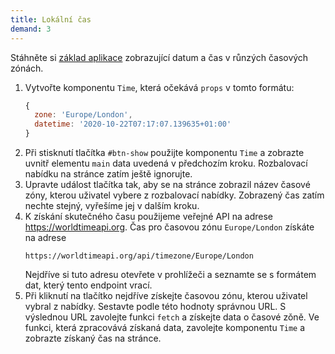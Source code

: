 ```yaml
---
title: Lokální čas
demand: 3
---
```


Stáhněte si [základ aplikace](assets/svetovy-cas-zadani.zip) zobrazující datum a čas v růnzých časových zónách.

1. Vytvořte komponentu `Time`, která očekává `props` v tomto formátu:
   ```js
   {
     zone: 'Europe/London',
     datetime: '2020-10-22T07:17:07.139635+01:00'
   }
   ```
1. Při stisknutí tlačítka `#btn-show` použijte komponentu `Time` a zobrazte uvnitř elementu `main` data uvedená v předchozím kroku. Rozbalovací nabídku na stránce zatím ještě ignorujte.
1. Upravte událost tlačítka tak, aby se na stránce zobrazil název časové zóny, kterou uživatel vybere z rozbalovací nabídky. Zobrazený čas zatím nechte stejný, vyřešíme jej v dalším kroku.
1. K získání skutečného času použijeme veřejné API na adrese https://worldtimeapi.org. Čas pro časovou zónu `Europe/London` získáte na adrese
   ```
   https://worldtimeapi.org/api/timezone/Europe/London
   ```
   Nejdříve si tuto adresu otevřete v prohlížeči a seznamte se s formátem dat, který tento endpoint vrací.
1. Při kliknutí na tlačítko nejdříve získejte časovou zónu, kterou uživatel vybral z nabídky. Sestavte podle této hodnoty správnou URL. S výslednou URL zavolejte funkci `fetch` a získejte data o časové zǒně. Ve funkci, která zpracovává získaná data, zavolejte komponentu `Time` a zobrazte získaný čas na stránce.
